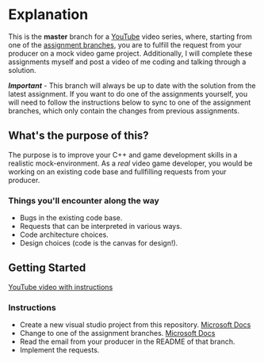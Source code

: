 # Explanation
This is the **master** branch for a [YouTube](https://youtu.be/y5iRTDhiK_A) video series, where, starting from one of the [assignment branches](https://github.com/AndrewCodesGames/AndrewCodesGames-SFML-Tutorial/tree/Assignment1), you are to fulfill the request from your producer on a mock video game project. Additionally, I will complete these assignments myself and post a video of me coding and talking through a solution.

***Important*** - This branch will always be up to date with the solution from the latest assignment. If you want to do one of the assignments yourself, you will need to follow the instructions below to sync to one of the assignment branches, which only contain the changes from previous assignments.

## What's the purpose of this?
The purpose is to improve your C++ and game development skills in a realistic mock-environment. As a *real* video game developer, you would be working on an existing code base and fullfilling requests from your producer.

### Things you'll encounter along the way
- Bugs in the existing code base.
- Requests that can be interpreted in various ways.
- Code architecture choices.
- Design choices (code is the canvas for design!).

## Getting Started
[YouTube video with instructions](https://youtu.be/y5iRTDhiK_A)
### Instructions
- Create a new visual studio project from this repository. [Microsoft Docs](https://learn.microsoft.com/en-us/visualstudio/get-started/tutorial-open-project-from-repo?view=vs-2022)
- Change to one of the assignment branches. [Microsoft Docs](https://learn.microsoft.com/en-us/visualstudio/version-control/git-fetch-pull-sync?view=vs-2022)
- Read the email from your producer in the README of that branch.
- Implement the requests.
